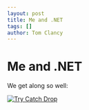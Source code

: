 ```yaml
---
layout: post
title: Me and .NET
tags: []
author: Tom Clancy
---
```


# Me and .NET

We get along so well:

<a href="http://tkc.webfactional.com/blog/wp-content/uploads/2007/12/dot-net-cast-error1.png" title="Try Catch Drop"><img src="http://tkc.webfactional.com/blog/wp-content/uploads/2007/12/dot-net-cast-error1-150x150.png" alt="Try Catch Drop" /></a>
